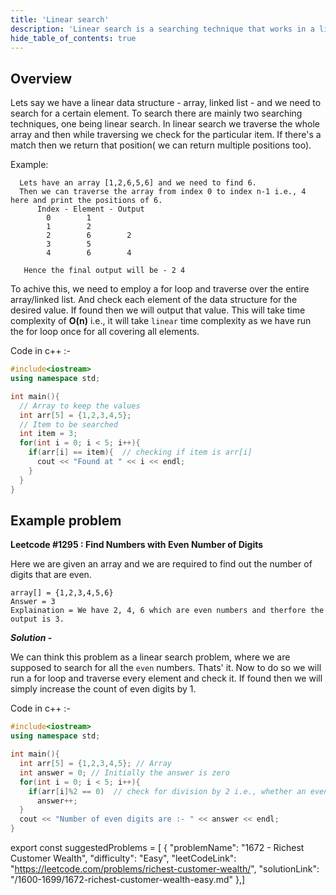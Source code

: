 ```yaml
---
title: 'Linear search'
description: 'Linear search is a searching technique that works in a linear/sequential fashion. It traverses whole of the data structure and returns the position(s) where the value is found. If not found then it simple returns nothing.'
hide_table_of_contents: true
---
```


<TutorialAuthors names="@siddoinghisjob"/>

## Overview

Lets say we have a linear data structure - array, linked list - and we need to search for a certain element. To search there are mainly two searching techniques, one being linear search. In linear search we traverse the whole array and then while traversing we check for the particular item. If there's a match then we return that position( we can return multiple positions too).

Example:
``` 
  Lets have an array [1,2,6,5,6] and we need to find 6. 
  Then we can traverse the array from index 0 to index n-1 i.e., 4 here and print the positions of 6. 
      Index - Element - Output
        0        1           
        1        2
        2        6        2
        3        5          
        4        6        4
        
   Hence the final output will be - 2 4
```
To achive this, we need to employ a for loop and traverse over the entire array/linked list. And check each element of the data structure for the desired value. If found then we will output that value. This will take time complexity of **O(n)** i.e., it will take `linear` time complexity as we have run the for loop once for all covering all elements.

Code in c++ :-
```cpp
#include<iostream>
using namespace std;

int main(){
  // Array to keep the values
  int arr[5] = {1,2,3,4,5};
  // Item to be searched 
  int item = 3; 
  for(int i = 0; i < 5; i++){
    if(arr[i] == item){  // checking if item is arr[i]
      cout << "Found at " << i << endl;
    }
  }
} 
```
## Example problem

**Leetcode #1295 : Find Numbers with Even Number of Digits**

Here we are given an array and we are required to find out the number of digits that are even.
```
array[] = {1,2,3,4,5,6}
Answer = 3
Explaination = We have 2, 4, 6 which are even numbers and therfore the output is 3.
```


***Solution -***


We can think this problem as a linear search problem, where we are supposed to search for all the `even` numbers. Thats' it. Now to do so we will run a for loop
and traverse every element and check it. If found then we will simply increase the count of even digits by 1.

Code in c++ :-
```cpp
#include<iostream>
using namespace std;

int main(){
  int arr[5] = {1,2,3,4,5}; // Array
  int answer = 0; // Initially the answer is zero
  for(int i = 0; i < 5; i++){
    if(arr[i]%2 == 0)  // check for division by 2 i.e., whether an even number
      answer++;
  }
  cout << "Number of even digits are :- " << answer << endl;
} 
```

export const suggestedProblems = [
  {
    "problemName": "1672 - Richest Customer Wealth",
    "difficulty": "Easy",
    "leetCodeLink": "https://leetcode.com/problems/richest-customer-wealth/",
    "solutionLink": "/1600-1699/1672-richest-customer-wealth-easy.md"
  },]
  
<Table title="Suggested Problems" data={suggestedProblems} />
